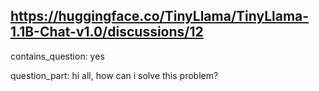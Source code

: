 ## https://huggingface.co/TinyLlama/TinyLlama-1.1B-Chat-v1.0/discussions/12

contains_question: yes

question_part: hi all, how can i solve this problem?